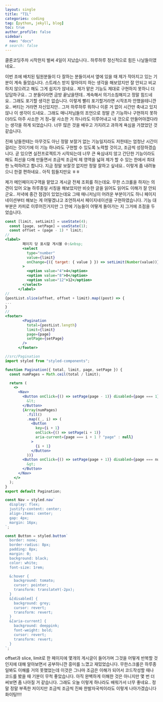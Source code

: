```yaml
---
layout: single
title: "TIL"
categories: coding
tag: [python, jekyll, blog]
toc: true
author_profile: false
sidebar:
  nav: "docs"
# search: false
---
```


클론코딩주차 시작한지 벌써 4일이 지났습니다.. 하루하루 정신적으로 힘든 나날들이였네요..

이번 조에 배치된 팀원분들이 다 잘하는 분들이셔서 옆에 있을 때 제가 작아지고 있는 기분이 계속 들었습니다. 스트레스 받지 말아야지 하는 생각을 해보았지만 잘 안되고 비교하지 않으려고 해도 그게 쉽지가 않네요.. 제가 맡은 기능도 제대로 구현하지 못하니 더 답답하구요.. 그 분들이라면 금방 끝났을텐데.. 계속해서 의기소침해지고 정말 힘드네요.. 그래도 포기할 생각은 없습니다. 이렇게 빨리 포기할거라면 시작조차 안했을테니깐요.. 버티는 거라면 자신있지만.. 그저 하루하루 뭐하나 이룬 거 없이 시간만 축내고 있지 않나 이 생각이 드네요.. 그래도 매니저님들의 조언으로 정말 큰 기능하나 구현하지 못하더라도 아주 사소한 거 정~말 사소한 거 하나라도 이루어내고 내 것으로 만들어야겠다라는 생각을 하게 되었습니다. 너무 많은 것을 배우고 가지려고 과하게 욕심을 가졌었던 것 같습니다.

진짜 남들한테는 아무것도 아닌 정말 보잘거 없는 기능일지라도 저한테는 엄청난 시간이 걸리는 것이기에 이 기능 하나라도 구현할 수 있도록 노력할 것이고, 조금씩 성장하겠습니다. 곧 있으면 실전프로젝트가 시작되는데 너무 큰 욕심내지 않고 간단한 기능이라도 해도 최선을 다해 만들면서 조금씩 조금씩 제 영역을 넓혀 제가 할 수 있는 한에서 최대한 노력하려고 합니다. 지금 정말 보잘것 없지만 정말 잘하고 싶네요.. 이렇게 좀 내려놓으니 한결 편하네요.. 아직 힘들지만요 ㅎㅎ

제가 메인페이지구역을 맡았고 게시글 전체 조회를 하는데요. 무한 스크롤을 하자는 의견이 있어 오늘 하루종일 서칭을 해보았지만 비슷한 글을 읽어도 읽어도 이해가 잘 안되군요.. 저녁에 중간 점검이 있었는데요 그때 매니저님이 어려운 부분이기도 하니 페이지네이션부터 해보는 게 어떻겠냐고 조언하셔서 페이지네이션을 구현하였습니다. 기능 대부분은 카피로 이루어진거지만 그 안에 기능들이 어떻게 돌아가는 지 그거에 초점을 두었습니다.

```jsx
const [limit, setLimit] = useState(4);
  const [page, setPage] = useState(1);
  const offset = (page - 1) * limit;
//
<label>
        페이지 당 표시할 게시물 수:&nbsp;
        <select
          type="number"
          value={limit}
          onChange={({ target: { value } }) => setLimit(Number(value))}
        >
          <option value="4">4</option>
          <option value="8">8</option>
          <option value="12">12</option>
        </select>
      </label>
//
{postList.slice(offset, offset + limit).map((post) => {
...
}
//
<footer>
        <Pagination
          total={postList.length}
          limit={limit}
          page={page}
          setPage={setPage}
        />
      </footer>
```

```jsx
//src/Pagination
import styled from "styled-components";

function Pagination({ total, limit, page, setPage }) {
  const numPages = Math.ceil(total / limit);

  return (
    <>
      <Nav>
        <Button onClick={() => setPage(page - 1)} disabled={page === 1}>
          &lt;
        </Button>
        {Array(numPages)
          .fill()
          .map((_, i) => (
            <Button
              key={i + 1}
              onClick={() => setPage(i + 1)}
              aria-current={page === i + 1 ? "page" : null}
            >
              {i + 1}
            </Button>
          ))}
        <Button onClick={() => setPage(page + 1)} disabled={page === numPages}>
          &gt;
        </Button>
      </Nav>
    </>
  );
}
export default Pagination;

const Nav = styled.nav`
  display: flex;
  justify-content: center;
  align-items: center;
  gap: 4px;
  margin: 16px;
`;

const Button = styled.button`
  border: none;
  border-radius: 8px;
  padding: 8px;
  margin: 0;
  background: black;
  color: white;
  font-size: 1rem;

  &:hover {
    background: tomato;
    cursor: pointer;
    transform: translateY(-2px);
  }
  &[disabled] {
    background: grey;
    cursor: revert;
    transform: revert;
  }
  &[aria-current] {
    background: deeppink;
    font-weight: bold;
    cursor: revert;
    transform: revert;
  }
`;
```

offset과 slice, limit로 한 페이지에 몇개의 게시글이 들어가며 그것을 어떻게 반복할 것인지에 대해 알아보면서 공부하니깐 흥미를 느꼈고 재밌었습니다. 무한스크롤은 하루종일봐도 이해를 거의 못했었는데 이것은 그나마 조금은 이해가 되어서 코드작성할 때나 코드를 봤을 때 기분이 무척 좋았습니다. 아직 완벽하게 이해한 것은 아니지만 몇 번 더 써보면 좀 나아질 거 같습니다. 그래도 오늘 이렇게 하나라도 배워가서 너무 좋네요.. 정말 정말 부족한 저이지만 조금씩 조금씩 진짜 한발자국씩이라도 이렇게 나아가겠습니다 화이팅!!!!
